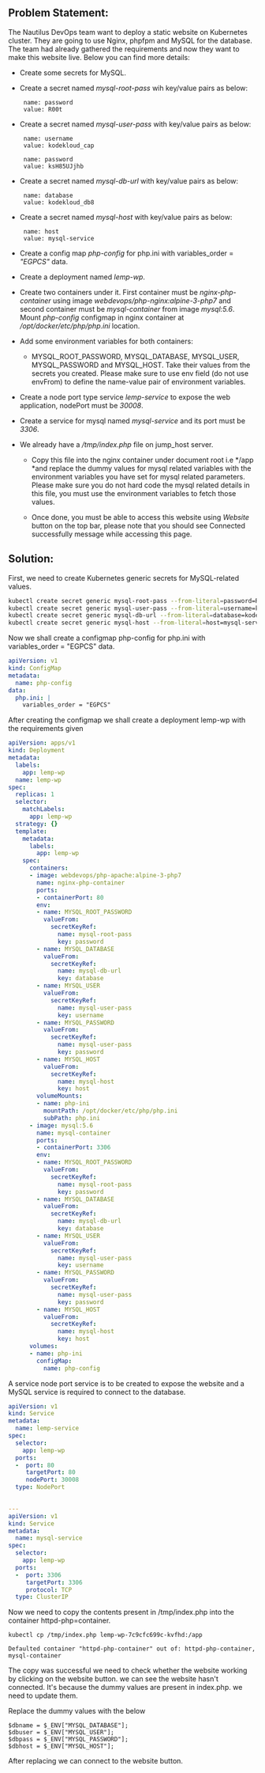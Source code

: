 ## Problem Statement: 
The Nautilus DevOps team want to deploy a static website on Kubernetes cluster. They are going to use Nginx, phpfpm and MySQL for the database. The team had already gathered the requirements and now they want to make this website live. Below you can find more details:



- Create some secrets for MySQL.

- Create a secret named *mysql-root-pass* wih key/value pairs as below:
    ```
     name: password
     value: R00t
    ```
- Create a secret named *mysql-user-pass* with key/value pairs as below:
    ```
     name: username
     value: kodekloud_cap
    ```
    ```
     name: password
     value: ksH85UJjhb
    ```
- Create a secret named *mysql-db-url* with key/value pairs as below:
    ```
     name: database
     value: kodekloud_db8
    ```
- Create a secret named *mysql-host* with key/value pairs as below:
    ```
     name: host
     value: mysql-service
    ```
- Create a config map *php-config* for php.ini with variables_order = *"EGPCS"* data.
- Create a deployment named *lemp-wp*.
- Create two containers under it. First container must be *nginx-php-container* using image *webdevops/php-nginx:alpine-3-php7* and second container must be *mysql-container* from image *mysql:5.6*. Mount *php-config* configmap in nginx container at */opt/docker/etc/php/php.ini* location.


- Add some environment variables for both containers:


     - MYSQL_ROOT_PASSWORD, MYSQL_DATABASE, MYSQL_USER, MYSQL_PASSWORD and MYSQL_HOST. Take their values from the secrets you created. Please make sure to use env field (do not use envFrom) to define the name-value pair of environment variables.

- Create a node port type service *lemp-service* to expose the web application, nodePort must be *30008*.


- Create a service for mysql named *mysql-service* and its port must be *3306*.


- We already have a */tmp/index.php* file on jump_host server.


     - Copy this file into the nginx container under document root i.e */app *and replace the dummy values for mysql related variables with the environment variables you have set for mysql related parameters. Please make sure you do not hard code the mysql related details in this file, you must use the environment variables to fetch those values.


     - Once done, you must be able to access this website using *Website* button on the top bar, please note that you should see Connected successfully message while accessing this page.

## Solution:

First, we need to create Kubernetes generic secrets for MySQL-related values.

```bash
kubectl create secret generic mysql-root-pass --from-literal=password=R00t
kubectl create secret generic mysql-user-pass --from-literal=username=kodekloud_pop --from-literal=password=BruCStnMT5
kubectl create secret generic mysql-db-url --from-literal=database=kodekloud_db5
kubectl create secret generic mysql-host --from-literal=host=mysql-service
```

Now we shall create a configmap php-config for php.ini with variables_order = "EGPCS" data.
```yaml
apiVersion: v1
kind: ConfigMap
metadata:
  name: php-config
data:
  php.ini: |
    variables_order = "EGPCS"

```
After creating the configmap we shall create a deployment lemp-wp with the requirements given
```yaml
apiVersion: apps/v1
kind: Deployment
metadata:
  labels:
    app: lemp-wp
  name: lemp-wp
spec:
  replicas: 1
  selector:
    matchLabels:
      app: lemp-wp
  strategy: {}
  template:
    metadata:
      labels:
        app: lemp-wp
    spec:
      containers:
      - image: webdevops/php-apache:alpine-3-php7
        name: nginx-php-container
        ports:
        - containerPort: 80
        env:
        - name: MYSQL_ROOT_PASSWORD
          valueFrom:
            secretKeyRef:
              name: mysql-root-pass
              key: password
        - name: MYSQL_DATABASE
          valueFrom:
            secretKeyRef:
              name: mysql-db-url
              key: database
        - name: MYSQL_USER
          valueFrom:
            secretKeyRef:
              name: mysql-user-pass
              key: username
        - name: MYSQL_PASSWORD
          valueFrom:
            secretKeyRef:
              name: mysql-user-pass
              key: password
        - name: MYSQL_HOST
          valueFrom:
            secretKeyRef:
              name: mysql-host
              key: host
        volumeMounts:
        - name: php-ini
          mountPath: /opt/docker/etc/php/php.ini
          subPath: php.ini
      - image: mysql:5.6
        name: mysql-container
        ports:
        - containerPort: 3306
        env:
        - name: MYSQL_ROOT_PASSWORD
          valueFrom:
            secretKeyRef:
              name: mysql-root-pass
              key: password
        - name: MYSQL_DATABASE
          valueFrom:
            secretKeyRef:
              name: mysql-db-url
              key: database
        - name: MYSQL_USER
          valueFrom:
            secretKeyRef:
              name: mysql-user-pass
              key: username
        - name: MYSQL_PASSWORD
          valueFrom:
            secretKeyRef:
              name: mysql-user-pass
              key: password
        - name: MYSQL_HOST
          valueFrom:
            secretKeyRef:
              name: mysql-host
              key: host
      volumes:
      - name: php-ini
        configMap:
          name: php-config
```
A service node port service is to be created to expose the website and a MySQL service is required to connect to the database.

```yaml
apiVersion: v1
kind: Service
metadata:
  name: lemp-service
spec:
  selector:
    app: lemp-wp
  ports:
  -  port: 80
     targetPort: 80
     nodePort: 30008
  type: NodePort
  

---
apiVersion: v1
kind: Service
metadata:
  name: mysql-service
spec:
  selector:
    app: lemp-wp
  ports:
  -  port: 3306
     targetPort: 3306
     protocol: TCP
  type: ClusterIP
```
Now we need to copy the contents present in /tmp/index.php into the container httpd-php=container.

```
kubectl cp /tmp/index.php lemp-wp-7c9cfc699c-kvfhd:/app
```
```
Defaulted container "httpd-php-container" out of: httpd-php-container, mysql-container
```
The copy was successful we need to check whether the website working by clicking on the website button.
we can see the website hasn't connected. It's because the dummy values are present in index.php. we need to update them.

Replace the dummy values with the below
```
$dbname = $_ENV["MYSQL_DATABASE"];
$dbuser = $_ENV["MYSQL_USER"];
$dbpass = $_ENV["MYSQL_PASSWORD"];
$dbhost = $_ENV["MYSQL_HOST"];
```
After replacing we can connect to the website button.
